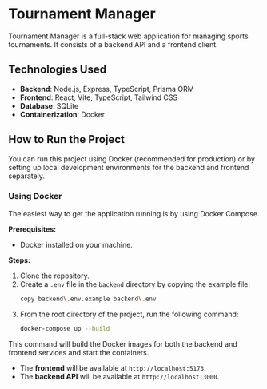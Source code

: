 # Tournament Manager

Tournament Manager is a full-stack web application for managing sports tournaments. It consists of a backend API and a frontend client.

## Technologies Used

- **Backend**: Node.js, Express, TypeScript, Prisma ORM
- **Frontend**: React, Vite, TypeScript, Tailwind CSS
- **Database**: SQLite
- **Containerization**: Docker

## How to Run the Project

You can run this project using Docker (recommended for production) or by setting up local development environments for the backend and frontend separately.

### Using Docker

The easiest way to get the application running is by using Docker Compose.

**Prerequisites:**
- Docker installed on your machine.

**Steps:**
1. Clone the repository.
2. Create a `.env` file in the `backend` directory by copying the example file:
   ```bash
   copy backend\.env.example backend\.env
   ```
3. From the root directory of the project, run the following command:
   ```bash
   docker-compose up --build
   ```
This command will build the Docker images for both the backend and frontend services and start the containers.

- The **frontend** will be available at `http://localhost:5173`.
- The **backend API** will be available at `http://localhost:3000`.
